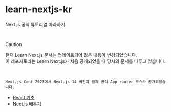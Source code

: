 # learn-nextjs-kr

Next.js 공식 튜토리얼 따라하기

&nbsp;

> [!CAUTION]
> 현재 Learn Next.js 문서는 업데이트되어 많은 내용이 변경되었습니다.  
> 이 레포지토리는 Learn Next.js가 처음 공개되었을 때 당시의 문서를 다루고 있습니다.

&nbsp;

`Next.js Conf 2023에서 Next.js 14 버전과 함께 공식 App router 코스가 공개되었습니다.`

- [React 기초](React%20Foundations)
- [Next.js 배우기](Learn%20Next.js)
